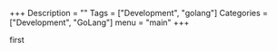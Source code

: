 +++
Description = ""
Tags = ["Development", "golang"]
Categories = ["Development", "GoLang"]
menu = "main"
+++

first

